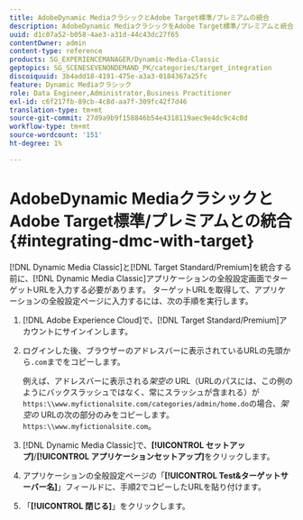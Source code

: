 ```yaml
---
title: AdobeDynamic MediaクラシックとAdobe Target標準/プレミアムの統合
description: AdobeDynamic MediaクラシックをAdobe Target標準/プレミアムと統合する方法を説明します。
uuid: d1c07a52-b058-4ae3-a31d-44c43dc27f65
contentOwner: admin
content-type: reference
products: SG_EXPERIENCEMANAGER/Dynamic-Media-Classic
geptopics: SG_SCENESEVENONDEMAND_PK/categories/target_integration
discoiquuid: 3b4add18-4191-475e-a3a3-0184367a25fc
feature: Dynamic Mediaクラシック
role: Data Engineer,Administrator,Business Practitioner
exl-id: c6f217fb-89cb-4c8d-aa7f-309fc42f7d46
translation-type: tm+mt
source-git-commit: 27d9a9b9f158846b54e4318119aec9e4dc9c4c0d
workflow-type: tm+mt
source-wordcount: '151'
ht-degree: 1%

---
```


# AdobeDynamic MediaクラシックとAdobe Target標準/プレミアムとの統合{#integrating-dmc-with-target}

[!DNL Dynamic Media Classic]と[!DNL Target Standard/Premium]を統合する前に、[!DNL Dynamic Media Classic]アプリケーションの全般設定画面でターゲットURLを入力する必要があります。 ターゲットURLを取得して、アプリケーションの全般設定ページに入力するには、次の手順を実行します。

1. [!DNL Adobe Experience Cloud]で、[!DNL Target Standard/Premium]アカウントにサインインします。
1. ログインした後、ブラウザーのアドレスバーに表示されているURLの先頭から`.com`までをコピーします。

   例えば、アドレスバーに表示される&#x200B;*架空の* URL（URLのパスには、この例のようにバックスラッシュではなく、常にスラッシュが含まれる）が`https:\\www.myfictionalsite.com/categories/admin/home.do`の場合、*架空の* URLの次の部分のみをコピーします。`https:\\www.myfictionalsite.com`。

1. [!DNL Dynamic Media Classic]で、**[!UICONTROL セットアップ]**/**[!UICONTROL アプリケーションセットアップ]**&#x200B;をクリックします。
1. アプリケーションの全般設定ページの「**[!UICONTROL Test&amp;ターゲットサーバー名]**」フィールドに、手順2でコピーしたURLを貼り付けます。
1. 「**[!UICONTROL 閉じる]**」をクリックします。
